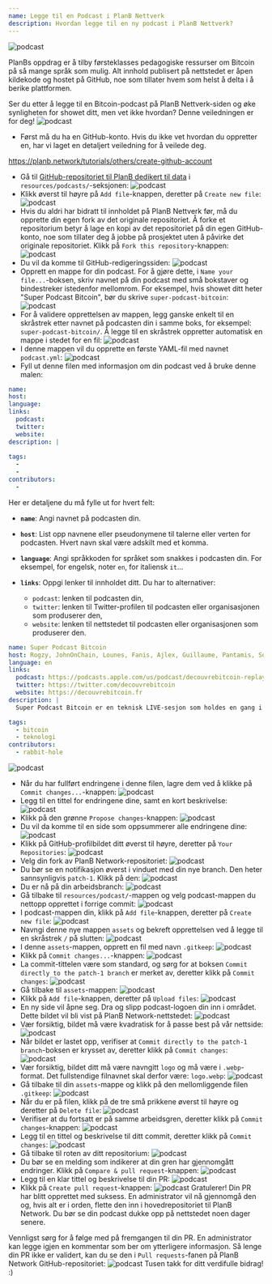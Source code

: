 ```yaml
---
name: Legge til en Podcast i PlanB Nettverk
description: Hvordan legge til en ny podcast i PlanB Nettverk?
---
```

![podcast](assets/cover.webp)

PlanBs oppdrag er å tilby førsteklasses pedagogiske ressurser om Bitcoin på så mange språk som mulig. Alt innhold publisert på nettstedet er åpen kildekode og hostet på GitHub, noe som tillater hvem som helst å delta i å berike plattformen.

Ser du etter å legge til en Bitcoin-podcast på PlanB Nettverk-siden og øke synligheten for showet ditt, men vet ikke hvordan? Denne veiledningen er for deg!
![podcast](assets/01.webp)
- Først må du ha en GitHub-konto. Hvis du ikke vet hvordan du oppretter en, har vi laget en detaljert veiledning for å veilede deg.

https://planb.network/tutorials/others/create-github-account


- Gå til [GitHub-repositoriet til PlanB dedikert til data](https://github.com/DecouvreBitcoin/sovereign-university-data/tree/dev/resources/podcasts) i `resources/podcasts/`-seksjonen:
![podcast](assets/02.webp)
- Klikk øverst til høyre på `Add file`-knappen, deretter på `Create new file`:
![podcast](assets/03.webp)
- Hvis du aldri har bidratt til innholdet på PlanB Nettverk før, må du opprette din egen fork av det originale repositoriet. Å forke et repositorium betyr å lage en kopi av det repositoriet på din egen GitHub-konto, noe som tillater deg å jobbe på prosjektet uten å påvirke det originale repositoriet. Klikk på `Fork this repository`-knappen:
![podcast](assets/04.webp)
- Du vil da komme til GitHub-redigeringssiden:
![podcast](assets/05.webp)
- Opprett en mappe for din podcast. For å gjøre dette, i `Name your file...`-boksen, skriv navnet på din podcast med små bokstaver og bindestreker istedenfor mellomrom. For eksempel, hvis showet ditt heter "Super Podcast Bitcoin", bør du skrive `super-podcast-bitcoin`:
![podcast](assets/06.webp)
- For å validere opprettelsen av mappen, legg ganske enkelt til en skråstrek etter navnet på podcasten din i samme boks, for eksempel: `super-podcast-bitcoin/`. Å legge til en skråstrek oppretter automatisk en mappe i stedet for en fil:
![podcast](assets/07.webp)
- I denne mappen vil du opprette en første YAML-fil med navnet `podcast.yml`:
![podcast](assets/08.webp)
- Fyll ut denne filen med informasjon om din podcast ved å bruke denne malen:

```yaml
name: 
host: 
language: 
links:
  podcast: 
  twitter: 
  website: 
description: |
  
tags:
  - 
  - 
contributors:
  - 
```

Her er detaljene du må fylle ut for hvert felt:

- **`name`**: Angi navnet på podcasten din.
- **`host`**: List opp navnene eller pseudonymene til talerne eller verten for podcasten. Hvert navn skal være adskilt med et komma.
- **`language`**: Angi språkkoden for språket som snakkes i podcasten din. For eksempel, for engelsk, noter `en`, for italiensk `it`...

- **`links`**: Oppgi lenker til innholdet ditt. Du har to alternativer:
	- `podcast`: lenken til podcasten din,
	- `twitter`: lenken til Twitter-profilen til podcasten eller organisasjonen som produserer den,
	- `website`: lenken til nettstedet til podcasten eller organisasjonen som produserer den.
```yaml
name: Super Podcast Bitcoin
host: Rogzy, JohnOnChain, Lounes, Fanis, Ajlex, Guillaume, Pantamis, Sosthene, Loic
language: en
links:
  podcast: https://podcasts.apple.com/us/podcast/decouvrebitcoin-replay/id1693844092
  twitter: https://twitter.com/decouvrebitcoin
  website: https://decouvrebitcoin.fr
description: |
  Super Podcast Bitcoin er en teknisk LIVE-sesjon som holdes en gang i uken på Twitter for å dykke dypt inn i Bitcoin-protokollen, løsninger på lag to, og alt annet som blåser hodet av deg. Våre verter Lounes, Pantamis, Loïc og Sosthene vil svare på spørsmålene dine og tilby det mest tekniske showet om Bitcoin i verden.

tags:
  - bitcoin
  - teknologi
contributors:
  - rabbit-hole
```

![podcast](assets/09.webp)

- Når du har fullført endringene i denne filen, lagre dem ved å klikke på `Commit changes...`-knappen:
![podcast](assets/10.webp)
- Legg til en tittel for endringene dine, samt en kort beskrivelse:
![podcast](assets/11.webp)
- Klikk på den grønne `Propose changes`-knappen:
![podcast](assets/12.webp)
- Du vil da komme til en side som oppsummerer alle endringene dine:
![podcast](assets/13.webp)
- Klikk på GitHub-profilbildet ditt øverst til høyre, deretter på `Your Repositories`:
![podcast](assets/14.webp)
- Velg din fork av PlanB Network-repositoriet:
![podcast](assets/15.webp)
- Du bør se en notifikasjon øverst i vinduet med din nye branch. Den heter sannsynligvis `patch-1`. Klikk på den:
![podcast](assets/16.webp)
- Du er nå på din arbeidsbranch:
![podcast](assets/17.webp)
- Gå tilbake til `resources/podcast/`-mappen og velg podcast-mappen du nettopp opprettet i forrige commit: ![podcast](assets/18.webp)
- I podcast-mappen din, klikk på `Add file`-knappen, deretter på `Create new file`:
![podcast](assets/19.webp)
- Navngi denne nye mappen `assets` og bekreft opprettelsen ved å legge til en skråstrek `/` på slutten:
![podcast](assets/20.webp)
- I denne `assets`-mappen, opprett en fil med navn `.gitkeep`:
![podcast](assets/21.webp)
- Klikk på `Commit changes...`-knappen:
![podcast](assets/22.webp)
- La commit-tittelen være som standard, og sørg for at boksen `Commit directly to the patch-1 branch` er merket av, deretter klikk på `Commit changes`:
![podcast](assets/23.webp)
- Gå tilbake til `assets`-mappen:
![podcast](assets/24.webp)
- Klikk på `Add file`-knappen, deretter på `Upload files`:
![podcast](assets/25.webp)
- En ny side vil åpne seg. Dra og slipp podcast-logoen din inn i området. Dette bildet vil bli vist på PlanB Network-nettstedet: ![podcast](assets/26.webp)
- Vær forsiktig, bildet må være kvadratisk for å passe best på vår nettside: ![podcast](assets/27.webp)
- Når bildet er lastet opp, verifiser at `Commit directly to the patch-1 branch`-boksen er krysset av, deretter klikk på `Commit changes`: ![podcast](assets/28.webp)
- Vær forsiktig, bildet ditt må være navngitt `logo` og må være i `.webp`-format. Det fullstendige filnavnet skal derfor være: `logo.webp`: ![podcast](assets/29.webp)
- Gå tilbake til din `assets`-mappe og klikk på den mellomliggende filen `.gitkeep`: ![podcast](assets/30.webp)
- Når du er på filen, klikk på de tre små prikkene øverst til høyre og deretter på `Delete file`: ![podcast](assets/31.webp)
- Verifiser at du fortsatt er på samme arbeidsgren, deretter klikk på `Commit changes`-knappen: ![podcast](assets/32.webp)
- Legg til en tittel og beskrivelse til ditt commit, deretter klikk på `Commit changes`: ![podcast](assets/33.webp)
- Gå tilbake til roten av ditt repositorium: ![podcast](assets/34.webp)
- Du bør se en melding som indikerer at din gren har gjennomgått endringer. Klikk på `Compare & pull request`-knappen: ![podcast](assets/35.webp)
- Legg til en klar tittel og beskrivelse til din PR: ![podcast](assets/36.webp)
- Klikk på `Create pull request`-knappen: ![podcast](assets/37.webp)
Gratulerer! Din PR har blitt opprettet med suksess. En administrator vil nå gjennomgå den og, hvis alt er i orden, flette den inn i hovedrepositoriet til PlanB Network. Du bør se din podcast dukke opp på nettstedet noen dager senere.

Vennligst sørg for å følge med på fremgangen til din PR. En administrator kan legge igjen en kommentar som ber om ytterligere informasjon. Så lenge din PR ikke er validert, kan du se den i `Pull requests`-fanen på PlanB Network GitHub-repositoriet: ![podcast](assets/38.webp)
Tusen takk for ditt verdifulle bidrag! :)